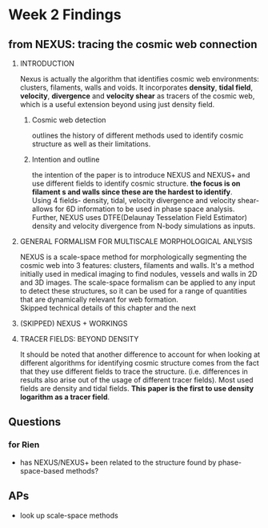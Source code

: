 # Week 2 Findings

## from NEXUS: tracing the cosmic web connection

1. INTRODUCTION

    Nexus is actually the algorithm that identifies cosmic web environments: clusters, filaments, walls and voids. It incorporates **density**, **tidal field**, **velocity**, **divergence** and **velocity shear** as tracers of the cosmic web, which is a useful extension beyond using just density field.

    1. Cosmic web detection

        outlines the history of different methods used to identify cosmic structure as well as their limitations.

    2. Intention and outline

        the intention of the paper is to introduce NEXUS and NEXUS+ and use different fields to identify cosmic structure. **the focus is on filament s and walls since these are the hardest to identify**.\
        Using 4 fields- density, tidal, velocity divergence and velocity shear- allows for 6D information to be used in phase space analysis. Further, NEXUS uses DTFE(Delaunay Tesselation Field Estimator) density and velocity divergence from N-body simulations as inputs.

2. GENERAL FORMALISM FOR MULTISCALE MORPHOLOGICAL ANLYSIS

    NEXUS is a scale-space method for morphologically segmenting the cosmic web into 3 features: clusters, filaments and walls. It's a method initially used in medical imaging to find nodules, vessels and walls in 2D and 3D images. The scale-space formalism can be applied to any input to detect these structures, so it can be used for a range of quantities that are dynamically relevant for web formation.\
    Skipped technical details of this chapter and the next

3. (SKIPPED) NEXUS + WORKINGS

4. TRACER FIELDS: BEYOND DENSITY

    It should be noted that another difference to account for when looking at different algorithms for identifying cosmic structure comes from the fact that they use different fields to trace the structure. (i.e. differences in results also arise out of the usage of different tracer fields). Most used fields are density and tidal fields. **This paper is the first to use density logarithm as a tracer field**.

## Questions

### for Rien

- has NEXUS/NEXUS+ been related to the structure found by phase-space-based methods?

## APs

- look up scale-space methods
